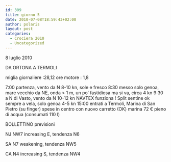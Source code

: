 ```yaml
---
id: 309
title: giorno 5
date: 2010-07-08T18:59:43+02:00
author: polaris
layout: post
categories:
  - Crociera 2010
  - Uncategorized
---
```

8 luglio 2010

DA ORTONA A TERMOLI

miglia giornaliere :28,12
ore motore : 1,8

7:00 partenza, vento da N 8-10 kn, sole e fresco
8:30 messo solo genoa, mare vecchio da NE, onda > 1 m, un po’ fastidiosa ma si va, circa 4 kn
9:30 a N di Vasto, vento da N 10-12 kn
NAVTEX funziona ! Split
sentine ok
sempre a vela, solo genoa 4-5 kn
15:00 entrati a Termoli, Marina di San Pietro (su finger)
spese in centro con nuovo carretto (OK)
marina 72 €
pieno di acqua (consumati 110 l)

BOLLETTINO
previsioni

NJ NW7 increasing E, tendenza N6

SA N7 weakening, tendenza NW5

CA N4 increasing S, tendenza NW4
